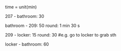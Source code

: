 time = unit(min)

207 - bathroom: 30

bathroom - 209: 50
      round: 1 min 30 s

209 - locker: 15
      round: 30 #e.g. go to locker to grab sth

locker - bathroom: 60
      




